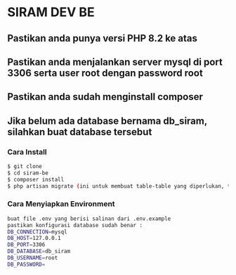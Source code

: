 # SIRAM DEV BE

## Pastikan anda punya versi PHP 8.2 ke atas

## Pastikan anda menjalankan server mysql di port 3306 serta user root dengan password root 

## Pastikan anda sudah menginstall composer

## Jika belum ada database bernama db_siram, silahkan buat database tersebut


### Cara Install
```bash
$ git clone
$ cd siram-be
$ composer install
$ php artisan migrate (ini untuk membuat table-table yang diperlukan, tergantung kebutuhan ya)
```

### Cara Menyiapkan Environment
```bash
buat file .env yang berisi salinan dari .env.example
pastikan konfigurasi database sudah benar : 
DB_CONNECTION=mysql
DB_HOST=127.0.0.1
DB_PORT=3306
DB_DATABASE=db_siram
DB_USERNAME=root
DB_PASSWORD=

```